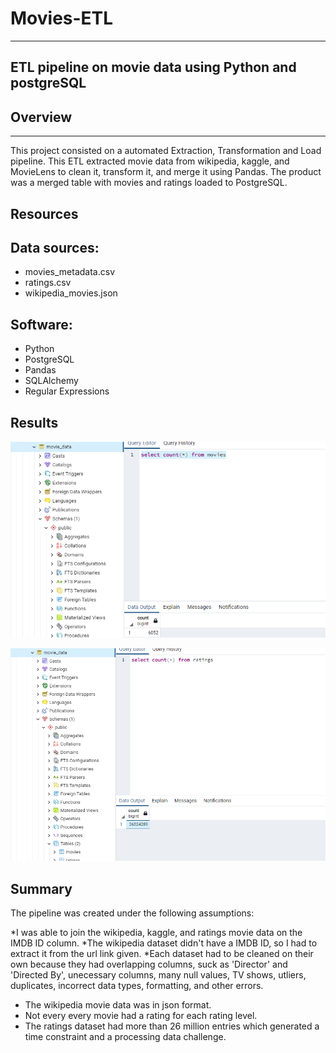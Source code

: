 # Movies-ETL
---
## **ETL pipeline on movie data using Python and postgreSQL**

## Overview
---
This project consisted on a automated Extraction, Transformation and Load pipeline. This ETL extracted movie data from wikipedia, kaggle, and MovieLens to clean it, transform it, and merge it using Pandas. The product was a merged table with movies and ratings loaded to PostgreSQL.

## Resources

## Data sources:

* movies_metadata.csv
* ratings.csv
* wikipedia_movies.json

## Software:

* Python
* PostgreSQL
* Pandas
* SQLAlchemy
* Regular Expressions

## Results

![image_name](movies_query.png)

![image_name](ratings_query.png)

## Summary

The pipeline was created under the following assumptions:

*I was able to join the wikipedia, kaggle, and ratings movie data on the IMDB ID column.
*The wikipedia dataset didn't have a IMDB ID, so I had to extract it from the url link given.
*Each dataset had to be cleaned on their own because they had overlapping columns, suck as 'Director' and 'Directed By', unecessary columns, many null values, TV shows,         utliers, duplicates, incorrect data types, formatting, and other errors.
* The wikipedia movie data was in json format.
* Not every every movie had a rating for each rating level.
* The ratings dataset had more than 26 million entries which generated a time constraint and a processing data challenge.
